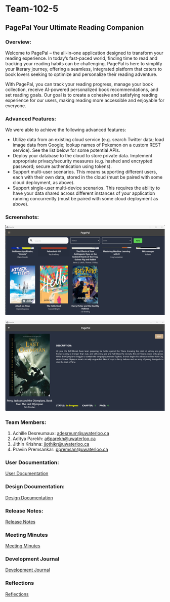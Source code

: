 # Team-102-5

## PagePal Your Ultimate Reading Companion

### Overview:

Welcome to PagePal – the all-in-one application designed to transform your reading experience. In today’s fast-paced world, finding time to read and tracking your reading habits can be challenging. PagePal is here to simplify your literary journey, offering a seamless, integrated platform that caters to book lovers seeking to optimize and personalize their reading adventure.

With PagePal, you can track your reading progress, manage your book collection, receive AI-powered personalized book recommendations, and set reading goals. Our goal is to create a cohesive and satisfying reading experience for our users, making reading more accessible and enjoyable for everyone.

### Advanced Features:

We were able to achieve the following advanced features:
- Utilize data from an existing cloud service (e.g. search Twitter data; load image data from Google; lookup names of Pokemon on a custom REST service). See the list below for some potential APIs.
- Deploy your database to the cloud to store private data. Implement appropriate privacy/security measures (e.g. hashed and encrypted password; secure authentication using tokens).
- Support multi-user scenarios. This means supporting different users, each with their own data, stored in the cloud (must be paired with some cloud deployment, as above).
- Support single-user multi-device scenarios. This requires the ability to have your data shared across different instances of your application running concurrently (must be paired with some cloud deployment as above).

### Screenshots:

![Homepage](PagePal/src/main/resources/homepage.png)

![Login Page](PagePal/src/main/resources/book-page.png)

### Team Members:
1. Achille Desreumaux: adesreum@uwaterloo.ca
2. Aditya Parekh: a6parekh@uwaterloo.ca
3. Jithin Krishna: jjothikr@uwaterloo.ca
4. Praviin Premsankar: ppremsan@uwaterloo.ca

### User Documentation:

[User Documentation](../../wikis/User-Documentation)

### Design Documentation:

[Design Documentation](../../wikis/Design-Documentation)

### Release Notes:

[Release Notes](../../wikis/Release-Notes)

### Meeting Minutes

[Meeting Minutes](../../wikis/Meeting-Minutes)

### Development Journal

[Development Journal](../../wikis/Development-Journal)

### Reflections

[Reflections](../../wikis/Reflections)
